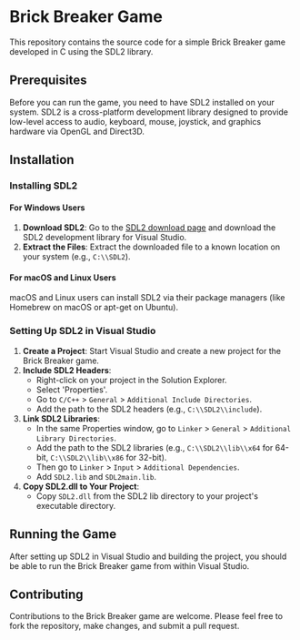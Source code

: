 # Brick Breaker Game

This repository contains the source code for a simple Brick Breaker game developed in C using the SDL2 library. 

## Prerequisites

Before you can run the game, you need to have SDL2 installed on your system. SDL2 is a cross-platform development library designed to provide low-level access to audio, keyboard, mouse, joystick, and graphics hardware via OpenGL and Direct3D.

## Installation

### Installing SDL2

#### For Windows Users

1. **Download SDL2**: Go to the [SDL2 download page](https://www.libsdl.org/download-2.0.php) and download the SDL2 development library for Visual Studio.
2. **Extract the Files**: Extract the downloaded file to a known location on your system (e.g., `C:\\SDL2`).

#### For macOS and Linux Users

macOS and Linux users can install SDL2 via their package managers (like Homebrew on macOS or apt-get on Ubuntu).

### Setting Up SDL2 in Visual Studio

1. **Create a Project**: Start Visual Studio and create a new project for the Brick Breaker game.
2. **Include SDL2 Headers**: 
   - Right-click on your project in the Solution Explorer.
   - Select 'Properties'.
   - Go to `C/C++` > `General` > `Additional Include Directories`.
   - Add the path to the SDL2 headers (e.g., `C:\\SDL2\\include`).
3. **Link SDL2 Libraries**: 
   - In the same Properties window, go to `Linker` > `General` > `Additional Library Directories`.
   - Add the path to the SDL2 libraries (e.g., `C:\\SDL2\\lib\\x64` for 64-bit, `C:\\SDL2\\lib\\x86` for 32-bit).
   - Then go to `Linker` > `Input` > `Additional Dependencies`.
   - Add `SDL2.lib` and `SDL2main.lib`.
4. **Copy SDL2.dll to Your Project**: 
   - Copy `SDL2.dll` from the SDL2 lib directory to your project's executable directory.

## Running the Game

After setting up SDL2 in Visual Studio and building the project, you should be able to run the Brick Breaker game from within Visual Studio.

## Contributing

Contributions to the Brick Breaker game are welcome. Please feel free to fork the repository, make changes, and submit a pull request.
